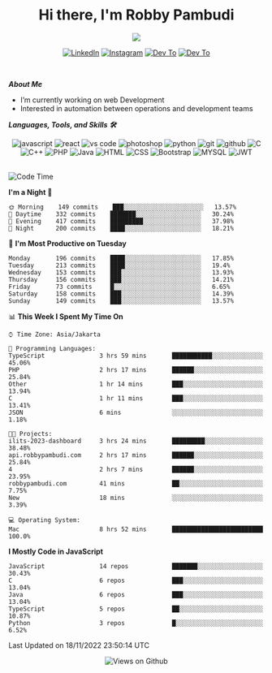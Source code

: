 <div align="center">
   <h1>Hi there, I'm Robby Pambudi </h1>

<img src="https://pronoun.cyou/x/y?subject=He&object=Him&height=20"> 
</div>

<p align='center'>
   <a href="https://www.linkedin.com/in/robbypambudi" target="_blank"><img src="https://img.shields.io/badge/LinkedIn-0077B5?style=for-the-badge&logo=linkedin&logoColor=white" alt="LinkedIn"></a>
   <a href="https://www.instagram.com/robbypambudi" target="_blank"><img src="https://img.shields.io/badge/Instagram-E4405F?style=for-the-badge&logo=instagram&logoColor=white" alt="Instagram"></a>
   <a href="https://dev.to/robbypambudi" target="_blank"><img src="https://img.shields.io/badge/dev.to-0A0A0A?style=for-the-badge&logo=dev.to&logoColor=white" alt="Dev To"></a>
   <a href="https://www.facebook.com/robbyulungpambudi" target="_blank"><img src="https://img.shields.io/badge/Facebook-1877F2?style=for-the-badge&logo=facebook&logoColor=white" alt="Dev To"></a>

</p> <p>
<br>
   
***About Me***
   
- I’m currently working on web Development
- Interested in automation between operations and development teams
 
   
***Languages, Tools, and Skills 🛠***

   <div align="center">
   <img src="https://img.shields.io/badge/JavaScript-F7DF1E?style=for-the-badge&logo=javascript&logoColor=black" alt="javascript" />
      <img src="https://img.shields.io/badge/React-61DAFB?style=for-the-badge&logo=react&logoColor=black" alt="react" />
      <img src="https://img.shields.io/badge/vs%20code-007ACC?style=for-the-badge&logo=visual%20studio%20code&logoColor=white" alt="vs code" />
      <img src="https://img.shields.io/badge/adobe%20photoshop-31A8FF?style=for-the-badge&logo=adobe%20photoshop&logoColor=white" alt="photoshop" />
      <img src="https://img.shields.io/badge/python-3776AB?style=for-the-badge&logo=python&logoColor=white" alt="python" />
      <img src="https://img.shields.io/badge/Git-F05032?style=for-the-badge&logo=git&logoColor=white" alt="git" />
      <img src="https://img.shields.io/badge/GitHub-100000?style=for-the-badge&logo=github&logoColor=white" alt="github" />
      <img src="https://img.shields.io/badge/c-%2300599C.svg?style=for-the-badge&logo=c&logoColor=white" alt="C" />
      <img src="https://img.shields.io/badge/c++-%2300599C.svg?style=for-the-badge&logo=c%2B%2B&logoColor=white" alt="C++" />   
      <img src="https://img.shields.io/badge/PHP-777BB4?style=for-the-badge&logo=php&logoColor=white" alt="PHP" />
      <img src="https://img.shields.io/badge/Java-ED8B00?style=for-the-badge&logo=java&logoColor=white" alt="Java"/>
      <img src="https://img.shields.io/badge/HTML5-E34F26?style=for-the-badge&logo=html5&logoColor=white" alt="HTML" />
      <img src="https://img.shields.io/badge/CSS-239120?&style=for-the-badge&logo=css3&logoColor=white" alt ="CSS" />
      <img src="https://img.shields.io/badge/Bootstrap-563D7C?style=for-the-badge&logo=bootstrap&logoColor=white" alt="Bootstrap" />
      <img src="https://img.shields.io/badge/MySQL-00000F?style=for-the-badge&logo=mysql&logoColor=white" alt="MYSQL" />
      <img src="https://img.shields.io/badge/json%20web%20tokens-323330?style=for-the-badge&logo=json-web-tokens&logoColor=pink" alt="JWT" />
      
   </div><br>
   
<!--START_SECTION:waka-->
![Code Time](http://img.shields.io/badge/Code%20Time-197%20hrs%2026%20mins-blue)

**I'm a Night 🦉** 

```text
🌞 Morning    149 commits    ███░░░░░░░░░░░░░░░░░░░░░░   13.57% 
🌆 Daytime    332 commits    ███████░░░░░░░░░░░░░░░░░░   30.24% 
🌃 Evening    417 commits    █████████░░░░░░░░░░░░░░░░   37.98% 
🌙 Night      200 commits    ████░░░░░░░░░░░░░░░░░░░░░   18.21%

```
📅 **I'm Most Productive on Tuesday** 

```text
Monday       196 commits    ████░░░░░░░░░░░░░░░░░░░░░   17.85% 
Tuesday      213 commits    ████░░░░░░░░░░░░░░░░░░░░░   19.4% 
Wednesday    153 commits    ███░░░░░░░░░░░░░░░░░░░░░░   13.93% 
Thursday     156 commits    ███░░░░░░░░░░░░░░░░░░░░░░   14.21% 
Friday       73 commits     █░░░░░░░░░░░░░░░░░░░░░░░░   6.65% 
Saturday     158 commits    ███░░░░░░░░░░░░░░░░░░░░░░   14.39% 
Sunday       149 commits    ███░░░░░░░░░░░░░░░░░░░░░░   13.57%

```


📊 **This Week I Spent My Time On** 

```text
⌚︎ Time Zone: Asia/Jakarta

💬 Programming Languages: 
TypeScript               3 hrs 59 mins       ███████████░░░░░░░░░░░░░░   45.06% 
PHP                      2 hrs 17 mins       ██████░░░░░░░░░░░░░░░░░░░   25.84% 
Other                    1 hr 14 mins        ███░░░░░░░░░░░░░░░░░░░░░░   13.94% 
C                        1 hr 11 mins        ███░░░░░░░░░░░░░░░░░░░░░░   13.41% 
JSON                     6 mins              ░░░░░░░░░░░░░░░░░░░░░░░░░   1.18%

🐱‍💻 Projects: 
ilits-2023-dashboard     3 hrs 24 mins       █████████░░░░░░░░░░░░░░░░   38.48% 
api.robbypambudi.com     2 hrs 17 mins       ██████░░░░░░░░░░░░░░░░░░░   25.84% 
4                        2 hrs 7 mins        ██████░░░░░░░░░░░░░░░░░░░   23.95% 
robbypambudi.com         41 mins             ██░░░░░░░░░░░░░░░░░░░░░░░   7.75% 
New                      18 mins             ░░░░░░░░░░░░░░░░░░░░░░░░░   3.39%

💻 Operating System: 
Mac                      8 hrs 52 mins       █████████████████████████   100.0%

```

**I Mostly Code in JavaScript** 

```text
JavaScript               14 repos            ███████░░░░░░░░░░░░░░░░░░   30.43% 
C                        6 repos             ███░░░░░░░░░░░░░░░░░░░░░░   13.04% 
Java                     6 repos             ███░░░░░░░░░░░░░░░░░░░░░░   13.04% 
TypeScript               5 repos             ██░░░░░░░░░░░░░░░░░░░░░░░   10.87% 
Python                   3 repos             █░░░░░░░░░░░░░░░░░░░░░░░░   6.52%

```



 Last Updated on 18/11/2022 23:50:14 UTC
<!--END_SECTION:waka-->

<div align="center">
<img src="https://komarev.com/ghpvc/?username=robbypambudi&color=green" alt="Views on Github" />
</div>

